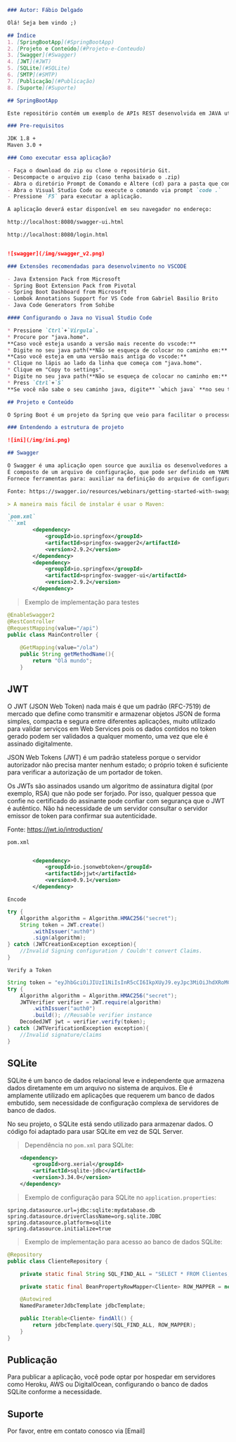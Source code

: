 ```markdown
### Autor: Fábio Delgado

Olá! Seja bem vindo ;)

## Índice
1. [SpringBootApp](#SpringBootApp)
2. [Projeto e Conteúdo](#Projeto-e-Conteudo)
3. [Swagger](#Swagger)
4. [JWT](#JWT)
5. [SQLite](#SQLite)
6. [SMTP](#SMTP)
7. [Publicação](#Publicação)
8. [Suporte](#Suporte)

## SpringBootApp

Este repositório contém um exemplo de APIs REST desenvolvida em JAVA utilizando o framework Spring Boot com SQLite para armazenamento de dados.

### Pre-requisitos

JDK 1.8 +
Maven 3.0 +

### Como executar essa aplicação?

- Faça o download do zip ou clone o repositório Git.
- Descompacte o arquivo zip (caso tenha baixado o .zip)
- Abra o diretório Prompt de Comando e Altere (cd) para a pasta que contém pom.xml
- Abra o Visual Studio Code ou execute o comando via prompt `code .`
- Pressione `F5` para executar a aplicação.

A aplicação deverá estar disponível em seu navegador no endereço: 

http://localhost:8080/swagger-ui.html

http://localhost:8080/login.html


![swagger](/img/swagger_v2.png)

### Extensões recomendadas para desenvolvimento no VSCODE

- Java Extension Pack from Microsoft
- Spring Boot Extension Pack from Pivotal
- Spring Boot Dashboard from Microsoft
- Lombok Annotations Support for VS Code from Gabriel Basilio Brito
- Java Code Generators from Sohibe

#### Configurando o Java no Visual Studio Code

* Pressione `Ctrl`+`Virgula`.
* Procure por "java.home".  
**Caso você esteja usando a versão mais recente do vscode:**  
* Digite no seu java path(**Não se esqueça de colocar no caminho em:** `" "`).*  
**Caso você esteja em uma versão mais antiga do vscode:**  
* Clique no lápis ao lado da linha que começa com "java.home".
* Clique em "Copy to settings".
* Digite no seu java path(**Não se esqueça de colocar no caminho em:** `" "`).*
* Press `Ctrl`+`S`  
**Se você não sabe o seu caminho java, digite** `which java` **no seu terminal (no Windows, observe o formato correto, e.g:** `"java.home": "C:/Program Files/Java/jdk-11.0.2"`)

## Projeto e Conteúdo

O Spring Boot é um projeto da Spring que veio para facilitar o processo de configuração e publicação de nossas aplicações. A intenção é ter o seu projeto rodando o mais rápido possível e sem complicação. Ele consegue isso favorecendo a convenção sobre a configuração. Basta que você diga pra ele quais módulos deseja utilizar (WEB, Template, Persistência, Segurança, etc.) que ele vai reconhecer e configurar.

### Entendendo a estrutura de projeto

![ini](/img/ini.png)

## Swagger

O Swagger é uma aplicação open source que auxilia os desenvolvedores a definir, criar, documentar e consumir APIs REST;
É composto de um arquivo de configuração, que pode ser definido em YAML ou JSON;
Fornece ferramentas para: auxiliar na definição do arquivo de configuração (Swagger Editor), interagir com API através das definições do arquivo de configuração (Swagger UI) e gerar templates de código a partir do arquivo de configuração (Swagger Codegen).

Fonte: https://swagger.io/resources/webinars/getting-started-with-swagger/

> A maneira mais fácil de instalar é usar o Maven:

`pom.xml`
```xml
		<dependency>
		    <groupId>io.springfox</groupId>
		    <artifactId>springfox-swagger2</artifactId>
		    <version>2.9.2</version>
		</dependency>
		<dependency>
		    <groupId>io.springfox</groupId>
		    <artifactId>springfox-swagger-ui</artifactId>
		    <version>2.9.2</version>
		</dependency>
```
> Exemplo de implementação para testes

```java
@EnableSwagger2
@RestController
@RequestMapping(value="/api")
public class MainController {
 
    @GetMapping(value="/ola")
    public String getMethodName(){
        return "Olá mundo";
    }
```

## JWT
O JWT (JSON Web Token) nada mais é que um padrão (RFC-7519) de mercado que define como transmitir e armazenar objetos JSON de forma simples, compacta e segura entre diferentes aplicações, muito utilizado para validar serviços em Web Services pois os dados contidos no token gerado podem ser validados a qualquer momento, uma vez que ele é assinado digitalmente.

JSON Web Tokens (JWT) é um padrão stateless porque o servidor autorizador não precisa manter nenhum estado; o próprio token é suficiente para verificar a autorização de um portador de token.

Os JWTs são assinados usando um algoritmo de assinatura digital (por exemplo, RSA) que não pode ser forjado. Por isso, qualquer pessoa que confie no certificado do assinante pode confiar com segurança que o JWT é autêntico. Não há necessidade de um servidor consultar o servidor emissor de token para confirmar sua autenticidade.

Fonte: https://jwt.io/introduction/

`pom.xml`
```xml

		<dependency>
			<groupId>io.jsonwebtoken</groupId>
			<artifactId>jjwt</artifactId>
			<version>0.9.1</version>
		</dependency>
```

`Encode`
```java
try {
    Algorithm algorithm = Algorithm.HMAC256("secret");
    String token = JWT.create()
        .withIssuer("auth0")
        .sign(algorithm);
} catch (JWTCreationException exception){
    //Invalid Signing configuration / Couldn't convert Claims.
}
```

`Verify a Token`
```java
String token = "eyJhbGciOiJIUzI1NiIsInR5cCI6IkpXUyJ9.eyJpc3MiOiJhdXRoMCJ9.AbIJTDMFc7yUa5MhvcP03nJPyCPzZtQcGEp-zWfOkEE";
try {
    Algorithm algorithm = Algorithm.HMAC256("secret");
    JWTVerifier verifier = JWT.require(algorithm)
        .withIssuer("auth0")
        .build(); //Reusable verifier instance
    DecodedJWT jwt = verifier.verify(token);
} catch (JWTVerificationException exception){
    //Invalid signature/claims
}
```

## SQLite

SQLite é um banco de dados relacional leve e independente que armazena dados diretamente em um arquivo no sistema de arquivos. Ele é amplamente utilizado em aplicações que requerem um banco de dados embutido, sem necessidade de configuração complexa de servidores de banco de dados.

No seu projeto, o SQLite está sendo utilizado para armazenar dados. O código foi adaptado para usar SQLite em vez de SQL Server.

> Dependência no `pom.xml` para SQLite:

```xml
	<dependency>
		<groupId>org.xerial</groupId>
		<artifactId>sqlite-jdbc</artifactId>
		<version>3.34.0</version>
	</dependency>
```

> Exemplo de configuração para SQLite no `application.properties`:

```properties
spring.datasource.url=jdbc:sqlite:mydatabase.db
spring.datasource.driverClassName=org.sqlite.JDBC
spring.datasource.platform=sqlite
spring.datasource.initialize=true
```

> Exemplo de implementação para acesso ao banco de dados SQLite:

```java
@Repository
public class ClienteRepository {

    private static final String SQL_FIND_ALL = "SELECT * FROM Clientes;";

    private static final BeanPropertyRowMapper<Cliente> ROW_MAPPER = new BeanPropertyRowMapper<>(Cliente.class);

    @Autowired
    NamedParameterJdbcTemplate jdbcTemplate;

    public Iterable<Cliente> findAll() {
        return jdbcTemplate.query(SQL_FIND_ALL, ROW_MAPPER);
    }
}
```

## Publicação

Para publicar a aplicação, você pode optar por hospedar em servidores como Heroku, AWS ou DigitalOcean, configurando o banco de dados SQLite conforme a necessidade.

## Suporte

Por favor, entre em contato conosco via [Email]
```